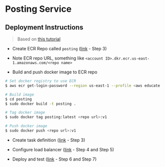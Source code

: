 # Posting Service

## Deployment Instructions

> Based on [this tutorial](https://aws.amazon.com/getting-started/hands-on/break-monolith-app-microservices-ecs-docker-ec2/)

-   Create ECR Repo called `posting` ([link](https://aws.amazon.com/getting-started/hands-on/break-monolith-app-microservices-ecs-docker-ec2/module-one/) - Step 3)

-   Note ECR repo URL, something like `<account ID>.dkr.ecr.us-east-1.amazonaws.com/<repo name>`

-   Build and push docker image to ECR repo

```bash
# Set docker registry to use ECR
$ aws ecr get-login-password --region us-east-1 --profile <aws educate profile name> | sudo docker login --username AWS --password-stdin <account ID>.dkr.ecr.us-east-1.amazonaws.com

# Build image
$ cd posting
$ sudo docker build -t posting .

# Tag docker image
$ sudo docker tag posting:latest <repo url>:v1

# Push docker image
$ sudo docker push <repo url>:v1
```

-   Create task definition ([link](https://aws.amazon.com/getting-started/hands-on/break-monolith-app-microservices-ecs-docker-ec2/module-two/) - Step 3)

-   Configure load balancer ([link](https://aws.amazon.com/getting-started/hands-on/break-monolith-app-microservices-ecs-docker-ec2/module-two/) - Step 4 and Step 5)

-   Deploy and test ([link](https://aws.amazon.com/getting-started/hands-on/break-monolith-app-microservices-ecs-docker-ec2/module-two/) - Step 6 and Step 7)
